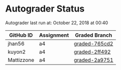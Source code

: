 # Autograder Status
Autograder last run at: October 22, 2018 at 00:40

| GitHub ID | Assignment | Graded Branch |
|-----------|------------|---------------|
| jhan56 | a4 | [graded-765cd2](https://github.com/Fall2018COMP401-001/a4-jhan56/tree/graded-765cd2) | 
| kuyon2 | a4 | [graded-2ff492](https://github.com/Fall2018COMP401-001/a4-kuyon2/tree/graded-2ff492) | 
| Mattizzone | a4 | [graded-2a9751](https://github.com/Fall2018COMP401-001/a4-Mattizzone/tree/graded-2a9751) | 
